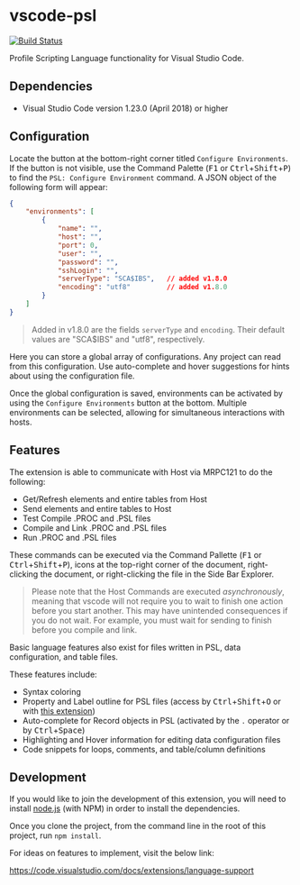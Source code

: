 # vscode-psl

[![Build Status](https://travis-ci.org/ing-bank/vscode-psl.svg?branch=master)](https://travis-ci.org/ing-bank/vscode-psl)

Profile Scripting Language functionality for Visual Studio Code.

## Dependencies

* Visual Studio Code version 1.23.0 (April 2018) or higher 

## Configuration

Locate the button at the bottom-right corner titled `Configure Environments`. If the button is not visible, use the Command Palette (<kbd>F1</kbd> or <kbd>Ctrl</kbd>+<kbd>Shift</kbd>+<kbd>P</kbd>) to find the `PSL: Configure Environment` command. A JSON object of the following form will appear:

```json
{
    "environments": [
        {
            "name": "",
            "host": "",
            "port": 0,
            "user": "",
            "password": "",
            "sshLogin": "",
            "serverType": "SCA$IBS",   // added v1.8.0
            "encoding": "utf8"         // added v1.8.0
        }
    ]
}
```

> Added in v1.8.0 are the fields `serverType` and `encoding`. Their default values are "SCA$IBS" and "utf8", respectively.

Here you can store a global array of configurations. Any project can read from this configuration. Use auto-complete and hover suggestions for hints about using the configuration file.

Once the global configuration is saved, environments can be activated by using the `Configure Environments` button at the bottom. Multiple environments can be selected, allowing for simultaneous interactions with hosts.

## Features

The extension is able to communicate with Host via MRPC121 to do the following:

* Get/Refresh elements and entire tables from Host
* Send elements and entire tables to Host
* Test Compile .PROC and .PSL files
* Compile and Link .PROC and .PSL files
* Run .PROC and .PSL files

These commands can be executed via the Command Pallette (<kbd>F1</kbd> or <kbd>Ctrl</kbd>+<kbd>Shift</kbd>+<kbd>P</kbd>), icons at the top-right corner of the document, right-clicking the document, or right-clicking the file in the Side Bar Explorer.

> Please note that the Host Commands are executed *asynchronously*, meaning that vscode will not require you to wait to finish one action before you start another. This may have unintended consequences if you do not wait. For example, you must wait for sending to finish before you compile and link.

Basic language features also exist for files written in PSL, data configuration, and table files.

These features include:

* Syntax coloring
* Property and Label outline for PSL files (access by <kbd>Ctrl</kbd>+<kbd>Shift</kbd>+<kbd>O</kbd> or with [this extension](https://marketplace.visualstudio.com/items?itemName=patrys.vscode-code-outline))
* Auto-complete for Record objects in PSL (activated by the `.` operator or by <kbd>Ctrl</kbd>+<kbd>Space</kbd>)
* Highlighting and Hover information for editing data configuration files
* Code snippets for loops, comments, and table/column definitions

## Development

If you would like to join the development of this extension, you will need to install [node.js](https://nodejs.org/en/) (with NPM) in order to install the dependencies.

Once you clone the project, from the command line in the root of this project, run `npm install`.

For ideas on features to implement, visit the below link:

https://code.visualstudio.com/docs/extensions/language-support

